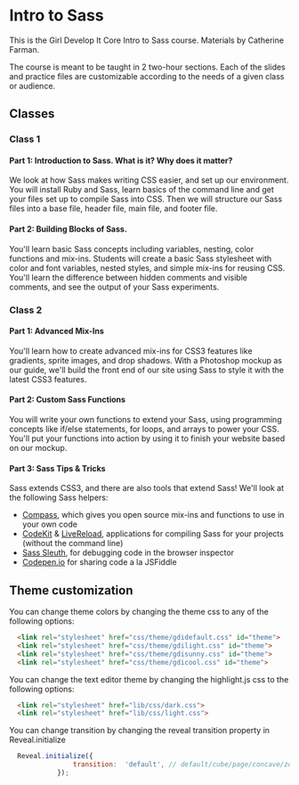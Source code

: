 # Intro to Sass

This is the Girl Develop It Core Intro to Sass course. Materials by Catherine Farman.

The course is meant to be taught in 2 two-hour sections. Each of the slides and practice files are customizable according to the needs of a given class or audience.

## Classes

### Class 1


#### Part 1: Introduction to Sass. What is it? Why does it matter?
We look at how Sass makes writing CSS easier, and set up our environment. You will install Ruby and Sass, learn basics of the command line and get your files set up to compile Sass into CSS. Then we will structure our Sass files into a base file, header file, main file, and footer file.

#### Part 2: Building Blocks of Sass.
You'll learn basic Sass concepts including variables, nesting, color functions and mix-ins. Students will create a basic Sass stylesheet with color and font variables, nested styles, and simple mix-ins for reusing CSS.
You'll learn the difference between hidden comments and visible comments, and see the output of your Sass experiments.

### Class 2

#### Part 1: Advanced Mix-Ins
You'll learn how to create advanced mix-ins for CSS3 features like gradients, sprite images, and drop shadows. With a Photoshop mockup as our guide, we'll build the front end of our site using Sass to style it with the latest CSS3 features.

#### Part 2: Custom Sass Functions
You will write your own functions to extend your Sass, using programming concepts like if/else statements, for loops, and arrays to power your CSS. You'll put your functions into action by using it to finish your website based on our mockup.

#### Part 3: Sass Tips & Tricks
Sass extends CSS3, and there are also tools that extend Sass! We'll look at the following Sass helpers:
* [Compass](http://compass-style.org/), which gives you open source mix-ins and functions to use in your own code
* [CodeKit](http://incident57.com/codekit/) & [LiveReload](http://livereload.com/), applications for compiling Sass for your projects (without the command line)
* [Sass Sleuth](http://www.mobify.com/dev/sass-sleuth-debugging-sass-in-webkit-browsers/), for debugging code in the browser inspector
* [Codepen.io](http://www.codepen.io) for sharing code a la JSFiddle

## Theme customization

You can change theme colors by changing the theme css to any of the following options:
```html
  <link rel="stylesheet" href="css/theme/gdidefault.css" id="theme">
  <link rel="stylesheet" href="css/theme/gdilight.css" id="theme">
  <link rel="stylesheet" href="css/theme/gdisunny.css" id="theme">
  <link rel="stylesheet" href="css/theme/gdicool.css" id="theme">
```
You can change the text editor theme by changing the highlight.js css to the following options:
```html
  <link rel="stylesheet" href="lib/css/dark.css">
  <link rel="stylesheet" href="lib/css/light.css">
```
You can change transition by changing the reveal transition property in Reveal.initialize
```javascript
  Reveal.initialize({
  				transition:  'default', // default/cube/page/concave/zoom/linear/none
  			});
```
